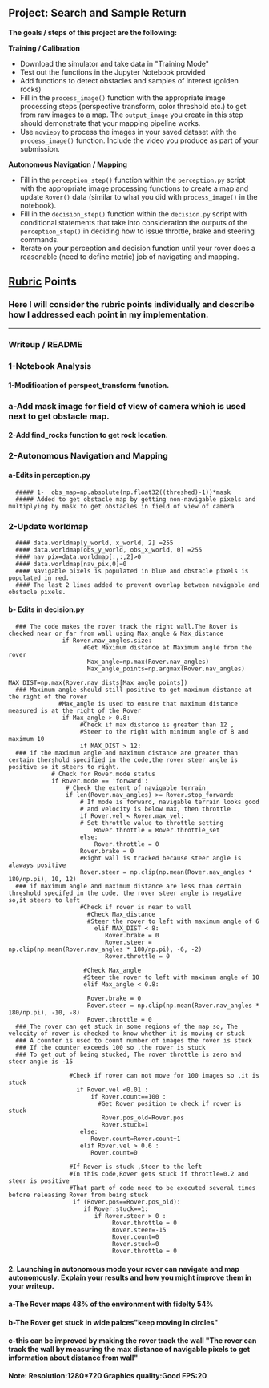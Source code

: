 ## Project: Search and Sample Return

**The goals / steps of this project are the following:**  

**Training / Calibration**  

* Download the simulator and take data in "Training Mode"
* Test out the functions in the Jupyter Notebook provided
* Add functions to detect obstacles and samples of interest (golden rocks)
* Fill in the `process_image()` function with the appropriate image processing steps (perspective transform, color threshold etc.) to get from raw images to a map.  The `output_image` you create in this step should demonstrate that your mapping pipeline works.
* Use `moviepy` to process the images in your saved dataset with the `process_image()` function.  Include the video you produce as part of your submission.

**Autonomous Navigation / Mapping**

* Fill in the `perception_step()` function within the `perception.py` script with the appropriate image processing functions to create a map and update `Rover()` data (similar to what you did with `process_image()` in the notebook). 
* Fill in the `decision_step()` function within the `decision.py` script with conditional statements that take into consideration the outputs of the `perception_step()` in deciding how to issue throttle, brake and steering commands. 
* Iterate on your perception and decision function until your rover does a reasonable (need to define metric) job of navigating and mapping.  

[//]: # (Image References)

[image1]: ./misc/rover_image.jpg
[image2]: ./calibration_images/example_grid1.jpg
[image3]: ./calibration_images/example_rock1.jpg 

## [Rubric](https://review.udacity.com/#!/rubrics/916/view) Points
### Here I will consider the rubric points individually and describe how I addressed each point in my implementation.  

---
### Writeup / README

### 1-Notebook Analysis

   #### 1-Modification of perspect_transform function.  
   ### a-Add mask image for field of view of camera which is used next to get obstacle map.  
   #### 2-Add find_rocks function to get rock location.  


### 2-Autonomous Navigation and Mapping  

   #### a-Edits in perception.py  
      ##### 1-  obs_map=np.absolute(np.float32((threshed)-1))*mask
      ##### Added to get obstacle map by getting non-navigable pixels and multiplying by mask to get obstacles in field of view of camera

   ### 2-Update worldmap  
      #### data.worldmap[y_world, x_world, 2] =255  
      #### data.worldmap[obs_y_world, obs_x_world, 0] =255  
      #### nav_pix=data.worldmap[:,:,2]>0  
      #### data.worldmap[nav_pix,0]=0  
      #### Navigable pixels is populated in blue and obstacle pixels is populated in red.  
      #### The last 2 lines added to prevent overlap between navigable and obstacle pixels.  

   #### b- Edits in decision.py   
      ### The code makes the rover track the right wall.The Rover is checked near or far from wall using Max_angle & Max_distance      
                   if Rover.nav_angles.size:
                         #Get Maximum distance at Maximum angle from the rover
                          Max_angle=np.max(Rover.nav_angles)
                          Max_angle_points=np.argmax(Rover.nav_angles)
                          MAX_DIST=np.max(Rover.nav_dists[Max_angle_points])
      ### Maximum angle should still positive to get maximum distance at the right of the rover  
                  #Max_angle is used to ensure that maximum distance measured is at the right of the Rover
                   if Max_angle > 0.8:
                        #Check if max distance is greater than 12 ,
                        #Steer to the right with minimum angle of 8 and maximum 10
                        if MAX_DIST > 12:
      ### if the maximum angle and maximum distance are greater than certain thershold specified in the code,the rover steer angle is         positive so it steers to right.  
                # Check for Rover.mode status
                if Rover.mode == 'forward': 
                    # Check the extent of navigable terrain
                    if len(Rover.nav_angles) >= Rover.stop_forward:  
                        # If mode is forward, navigable terrain looks good 
                        # and velocity is below max, then throttle 
                        if Rover.vel < Rover.max_vel:
                        # Set throttle value to throttle setting
                            Rover.throttle = Rover.throttle_set
                        else: 
                            Rover.throttle = 0
                        Rover.brake = 0
                        #Right wall is tracked because steer angle is alaways positive
                        Rover.steer = np.clip(np.mean(Rover.nav_angles * 180/np.pi), 10, 12)
      ### if maximum angle and maximum distance are less than certain threshold specifed in the code, the rover steer angle is negative       so,it steers to left
                        #Check if rover is near to wall
                          #Check Max_distance
                          #Steer the rover to left with maximum angle of 6 
                            elif MAX_DIST < 8:
                               Rover.brake = 0
                               Rover.steer = np.clip(np.mean(Rover.nav_angles * 180/np.pi), -6, -2)
                               Rover.throttle = 0

                         #Check Max_angle
                         #Steer the rover to left with maximum angle of 10       
                         elif Max_angle < 0.8:

                          Rover.brake = 0
                          Rover.steer = np.clip(np.mean(Rover.nav_angles * 180/np.pi), -10, -8)
                          Rover.throttle = 0
      ### The rover can get stuck in some regions of the map so, The velocity of rover is checked to know whether it is moving or stuck 
      ### A counter is used to count number of images the rover is stuck  
      ### If the counter exceeds 100 so ,the rover is stuck 
      ### To get out of being stucked, The rover throttle is zero and steer angle is -15  
 
                     #Check if rover can not move for 100 images so ,it is stuck
                       if Rover.vel <0.01 :
                           if Rover.count==100 :
                             #Get Rover position to check if rover is stuck
                              Rover.pos_old=Rover.pos
                              Rover.stuck=1
                        else:
                           Rover.count=Rover.count+1
                        elif Rover.vel > 0.6 :
                           Rover.count=0

                     #If Rover is stuck ,Steer to the left
                     #In this code,Rover gets stuck if throttle=0.2 and steer is positive
                     #That part of code need to be executed several times before releasing Rover from being stuck
                      if (Rover.pos==Rover.pos_old):
                         if Rover.stuck==1:
                            if Rover.steer > 0 :
                                 Rover.throttle = 0
                                 Rover.steer=-15
                                 Rover.count=0
                                 Rover.stuck=0
                                 Rover.throttle = 0

#### 2. Launching in autonomous mode your rover can navigate and map autonomously.  Explain your results and how you might improve them in your writeup.  

#### a-The Rover maps 48% of the environment with fidelty 54%
#### b-The Rover get stuck in wide palces"keep moving in circles"
#### c-this can be improved by making the rover track the wall "The rover can track the wall by measuring the max distance of navigable pixels to get information about distance from wall"

**Note:
Resolution:1280*720
Graphics quality:Good
FPS:20**

